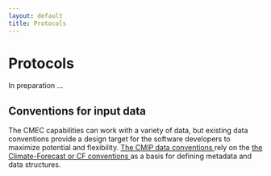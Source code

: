 ```yaml
---
layout: default
title: Protocols
---
```


# Protocols

In preparation ...

Conventions for input data
------

The CMEC capabilities can work with a variety of data, but existing data conventions provide a design target for the software developers to maximize potential and flexibility.  <a href="https://pcmdi.llnl.gov/CMIP6/Guide/modelers.html#5-model-output-requirements"> The CMIP data conventions </a> rely on the <a href="http://cfconventions.org/"> the Climate-Forecast or CF conventions </a> as a basis for defining metadata and data structures.
